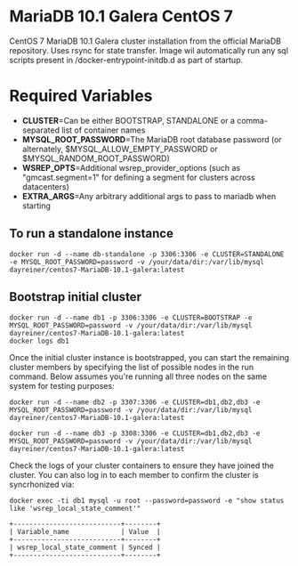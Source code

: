 **MariaDB 10.1 Galera CentOS 7**
==================

CentOS 7 MariaDB 10.1 Galera cluster installation from the official MariaDB repository. Uses rsync for state transfer. Image wil automatically run any sql scripts present in /docker-entrypoint-initdb.d as part of startup. 

# Required Variables
* **CLUSTER**=Can be either BOOTSTRAP, STANDALONE or a comma-separated list of container names
* **MYSQL_ROOT_PASSWORD**=The MariaDB root database password (or alternately, $MYSQL_ALLOW_EMPTY_PASSWORD or $MYSQL_RANDOM_ROOT_PASSWORD)
* **WSREP_OPTS**=Additional wsrep_provider_options (such as "gmcast.segment=1" for defining a segment for clusters across datacenters)
* **EXTRA_ARGS**=Any arbitrary additional args to pass to mariadb when starting

## To run a standalone instance

~~~
docker run -d --name db-standalone -p 3306:3306 -e CLUSTER=STANDALONE -e MYSQL_ROOT_PASSWORD=password -v /your/data/dir:/var/lib/mysql dayreiner/centos7-MariaDB-10.1-galera:latest
~~~

## Bootstrap initial cluster

~~~
docker run -d --name db1 -p 3306:3306 -e CLUSTER=BOOTSTRAP -e MYSQL_ROOT_PASSWORD=password -v /your/data/dir:/var/lib/mysql dayreiner/centos7-MariaDB-10.1-galera:latest
docker logs db1
~~~

Once the initial cluster instance is bootstrapped, you can start the remaining cluster members by specifying the list of possible nodes in the run command. Below assumes you're running all three nodes on the same system for testing purposes:

~~~
docker run -d --name db2 -p 3307:3306 -e CLUSTER=db1,db2,db3 -e MYSQL_ROOT_PASSWORD=password -v /your/data/dir:/var/lib/mysql dayreiner/centos7-MariaDB-10.1-galera:latest

docker run -d --name db3 -p 3308:3306 -e CLUSTER=db1,db2,db3 -e MYSQL_ROOT_PASSWORD=password -v /your/data/dir:/var/lib/mysql dayreiner/centos7-MariaDB-10.1-galera:latest
~~~

Check the logs of your cluster containers to ensure they have joined the cluster. You can also log in to each member to confirm the cluster is syncrhonized via:

~~~
docker exec -ti db1 mysql -u root --password=password -e "show status like 'wsrep_local_state_comment'"

+---------------------------+--------+
| Variable_name             | Value  |
+---------------------------+--------+
| wsrep_local_state_comment | Synced |
+---------------------------+--------+
~~~
